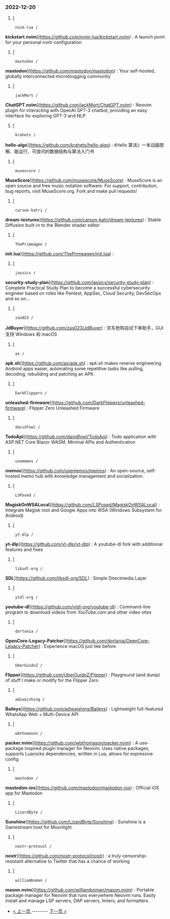 ### 2022-12-20 
1. [
    

        nvim-lua /
**kickstart.nvim**](https://github.com/nvim-lua/kickstart.nvim) : A launch point for your personal nvim configuration
1. [
    

        mastodon /
**mastodon**](https://github.com/mastodon/mastodon) : Your self-hosted, globally interconnected microblogging community
1. [
    

        jackMort /
**ChatGPT.nvim**](https://github.com/jackMort/ChatGPT.nvim) : Neovim plugin for interacting with OpenAI GPT-3 chatbot, providing an easy interface for exploring GPT-3 and NLP.
1. [
    

        krahets /
**hello-algo**](https://github.com/krahets/hello-algo) : 《Hello 算法》一本动画图解、能运行、可提问的数据结构与算法入门书
1. [
    

        musescore /
**MuseScore**](https://github.com/musescore/MuseScore) : MuseScore is an open source and free music notation software. For support, contribution, bug reports, visit MuseScore.org. Fork and make pull requests!
1. [
    

        carson-katri /
**dream-textures**](https://github.com/carson-katri/dream-textures) : Stable Diffusion built-in to the Blender shader editor
1. [
    

        ThePrimeagen /
**init.lua**](https://github.com/ThePrimeagen/init.lua) : 
1. [
    

        jassics /
**security-study-plan**](https://github.com/jassics/security-study-plan) : Complete Practical Study Plan to become a successful cybersecurity engineer based on roles like Pentest, AppSec, Cloud Security, DevSecOps and so on...
1. [
    

        zas023 /
**JdBuyer**](https://github.com/zas023/JdBuyer) : 京东抢购自动下单助手，GUI 支持 Windows 和 macOS
1. [
    

        ax /
**apk.sh**](https://github.com/ax/apk.sh) : apk.sh makes reverse engineering Android apps easier, automating some repetitive tasks like pulling, decoding, rebuilding and patching an APK.
1. [
    

        DarkFlippers /
**unleashed-firmware**](https://github.com/DarkFlippers/unleashed-firmware) : Flipper Zero Unleashed Firmware
1. [
    

        davidfowl /
**TodoApi**](https://github.com/davidfowl/TodoApi) : Todo application with ASP.NET Core Blazor WASM, Minimal APIs and Authentication
1. [
    

        usememos /
**memos**](https://github.com/usememos/memos) : An open-source, self-hosted memo hub with knowledge management and socialization.
1. [
    

        LSPosed /
**MagiskOnWSALocal**](https://github.com/LSPosed/MagiskOnWSALocal) : Integrate Magisk root and Google Apps into WSA (Windows Subsystem for Android)
1. [
    

        yt-dlp /
**yt-dlp**](https://github.com/yt-dlp/yt-dlp) : A youtube-dl fork with additional features and fixes
1. [
    

        libsdl-org /
**SDL**](https://github.com/libsdl-org/SDL) : Simple Directmedia Layer
1. [
    

        ytdl-org /
**youtube-dl**](https://github.com/ytdl-org/youtube-dl) : Command-line program to download videos from YouTube.com and other video sites
1. [
    

        dortania /
**OpenCore-Legacy-Patcher**](https://github.com/dortania/OpenCore-Legacy-Patcher) : Experience macOS just like before
1. [
    

        UberGuidoZ /
**Flipper**](https://github.com/UberGuidoZ/Flipper) : Playground (and dump) of stuff I make or modify for the Flipper Zero
1. [
    

        adiwajshing /
**Baileys**](https://github.com/adiwajshing/Baileys) : Lightweight full-featured WhatsApp Web + Multi-Device API
1. [
    

        wbthomason /
**packer.nvim**](https://github.com/wbthomason/packer.nvim) : A use-package inspired plugin manager for Neovim. Uses native packages, supports Luarocks dependencies, written in Lua, allows for expressive config
1. [
    

        mastodon /
**mastodon-ios**](https://github.com/mastodon/mastodon-ios) : Official iOS app for Mastodon
1. [
    

        LizardByte /
**Sunshine**](https://github.com/LizardByte/Sunshine) : Sunshine is a Gamestream host for Moonlight.
1. [
    

        nostr-protocol /
**nostr**](https://github.com/nostr-protocol/nostr) : a truly censorship-resistant alternative to Twitter that has a chance of working
1. [
    

        williamboman /
**mason.nvim**](https://github.com/williamboman/mason.nvim) : Portable package manager for Neovim that runs everywhere Neovim runs. Easily install and manage LSP servers, DAP servers, linters, and formatters. 

- [ < 上一页 ](https://github.com/able8/github-trending-daily-record/blob/master/2022-12-19.md) -------- [ 下一页 > ](https://github.com/able8/github-trending-daily-record/blob/master/2022-12-21.md)